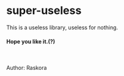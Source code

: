 # super-useless

This is a useless library, useless for nothing.

#### Hope you like it.(?)
<br>
<br>
Author: Raskora